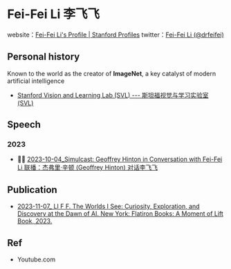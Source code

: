 # Fei-Fei Li 李飞飞website：[Fei-Fei Li's Profile | Stanford Profiles](https://profiles.stanford.edu/fei-fei-li)twitter：[Fei-Fei Li (@drfeifei)](https://twitter.com/drfeifei)## Personal historyKnown to the world as the creator of **ImageNet**, a key catalyst of modern artificial intelligence- [Stanford Vision and Learning Lab (SVL) --- 斯坦福视觉与学习实验室 (SVL)](https://svl.stanford.edu/)## Speech### 2023- 🎤️🎥 [2023-10-04_Simulcast: Geoffrey Hinton in Conversation with Fei-Fei Li 联播：杰弗里·辛顿 (Geoffrey Hinton) 对话李飞飞](https://hai.stanford.edu/events/simulcast-geoffrey-hinton-conversation-fei-fei-li)## Publication- [2023-11-07_ LI F F. The Worlds I See: Curiosity, Exploration, and Discovery at the Dawn of AI. New York: Flatiron Books: A Moment of Lift Book, 2023. ](https://www.momentoflift.com/the-worlds-i-see)## Ref- Youtube.com